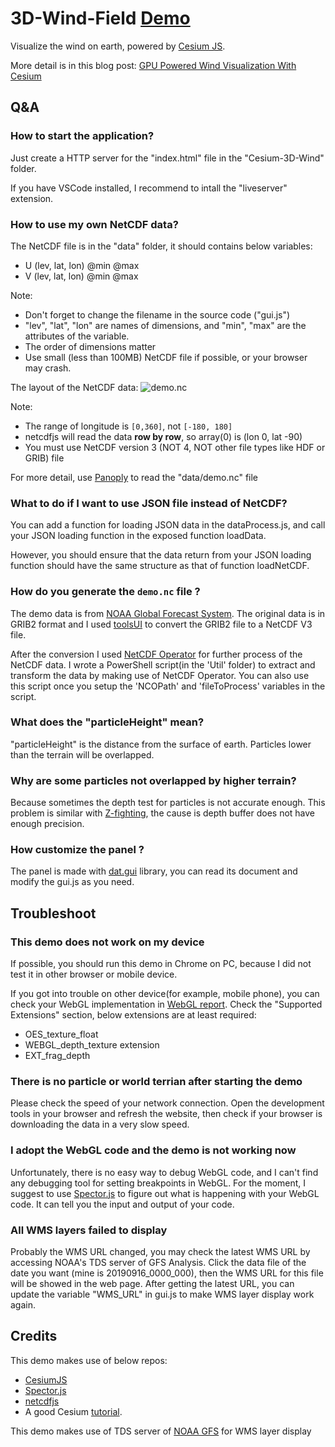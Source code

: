 # 3D-Wind-Field [Demo](https://raymanng.github.io/3D-Wind-Field/demo/)
Visualize the wind on earth, powered by [Cesium JS](https://github.com/AnalyticalGraphicsInc/cesium).

More detail is in this blog post: [GPU Powered Wind Visualization With Cesium](https://cesium.com/blog/2019/04/29/gpu-powered-wind/)

## Q&A
### How to start the application?
Just create a HTTP server for the "index.html" file in the "Cesium-3D-Wind" folder.

If you have VSCode installed, I recommend to intall the "liveserver" extension. 

### How to use my own NetCDF data?
The NetCDF file is in the "data" folder, it should contains below variables:
- U (lev, lat, lon) @min @max 
- V (lev, lat, lon) @min @max

Note:
- Don't forget to change the filename in the source code ("gui.js")
- "lev", "lat", "lon" are names of dimensions, and "min", "max" are the attributes of the variable.
- The order of dimensions matter
- Use small (less than 100MB) NetCDF file if possible, or your browser may crash.

The layout of the NetCDF data:
![demo.nc](https://user-images.githubusercontent.com/18614142/58364512-26cd1e00-7ee8-11e9-8c94-1425221ec8b2.png)

Note:
- The range of longitude is `[0,360]`, not `[-180, 180]`
- netcdfjs will read the data **row by row**, so array(0) is (lon 0, lat -90)
- You must use NetCDF version 3 (NOT 4, NOT other file types like HDF or GRIB) file

For more detail, use [Panoply](https://www.giss.nasa.gov/tools/panoply/) to read the "data/demo.nc" file

### What to do if I want to use JSON file instead of NetCDF?
You can add a function for loading JSON data in the dataProcess.js, and call your JSON loading function in the exposed function loadData.

However, you should ensure that the data return from your JSON loading function should have the same structure as that of function loadNetCDF.

### How do you generate the `demo.nc` file ?
The demo data is from [NOAA Global Forecast System](https://www.ncdc.noaa.gov/data-access/model-data/model-datasets/global-forcast-system-gfs). The original data is in GRIB2 format and I used [toolsUI](https://www.unidata.ucar.edu/software/thredds/v4.5/netcdf-java/ToolsUI.html) to convert the GRIB2 file to a NetCDF V3 file.

After the conversion I used [NetCDF Operator](http://nco.sourceforge.net/#Executables) for further process of the NetCDF data. I wrote a PowerShell script(in the 'Util' folder) to extract and transform the data by making use of NetCDF Operator. You can also use this script once you setup the 'NCOPath' and 'fileToProcess' variables in the script.

### What does the "particleHeight" mean?
"particleHeight" is the distance from the surface of earth. Particles lower than the terrain will be overlapped.

### Why are some particles not overlapped by higher terrain?
Because sometimes the depth test for particles is not accurate enough. This problem is similar with [Z-fighting](https://en.wikipedia.org/wiki/Z-fighting), the cause is depth buffer does not have enough precision.

### How customize the panel ?
The panel is made with [dat.gui](https://github.com/dataarts/dat.gui) library, you can read its document and modify the gui.js as you need.

## Troubleshoot
### This demo does not work on my device
If possible, you should run this demo in Chrome on PC, because I did not test it in other browser or mobile device.

If you got into trouble on other device(for example, mobile phone), you can check your WebGL implementation in [WebGL report](https://webglreport.com/). Check the "Supported Extensions" section, below extensions are at least required:
- OES_texture_float
- WEBGL_depth_texture extension
- EXT_frag_depth

### There is no particle or world terrian after starting the demo
Please check the speed of your network connection. Open the development tools in your browser and refresh the website, then check if your browser is downloading the data in a very slow speed.

### I adopt the WebGL code and the demo is not working now
Unfortunately, there is no easy way to debug WebGL code, and I can't find any debugging tool for setting breakpoints in WebGL. For the moment, I suggest to use [Spector.js](https://github.com/BabylonJS/Spector.js) to figure out what is happening with your WebGL code. It can tell you the input and output of your code.

### All WMS layers failed to display
Probably the WMS URL changed, you may check the latest WMS URL by accessing NOAA's TDS server of GFS Analysis. Click the data file of the date you want (mine is 20190916_0000_000), then the WMS URL for this file will be showed in the web page. After getting the latest URL, you can update the variable "WMS_URL" in gui.js to make WMS layer display work again.

## Credits
This demo makes use of below repos:
- [CesiumJS](https://github.com/AnalyticalGraphicsInc/cesium)
- [Spector.js](https://github.com/BabylonJS/Spector.js)
- [netcdfjs](https://github.com/cheminfo-js/netcdfjs)
- A good Cesium [tutorial](https://github.com/cesiumlab/cesium-custom-primitive).

This demo makes use of TDS server of [NOAA GFS](https://www.ncdc.noaa.gov/data-access/model-data/model-datasets/global-forcast-system-gfs) for WMS layer display
